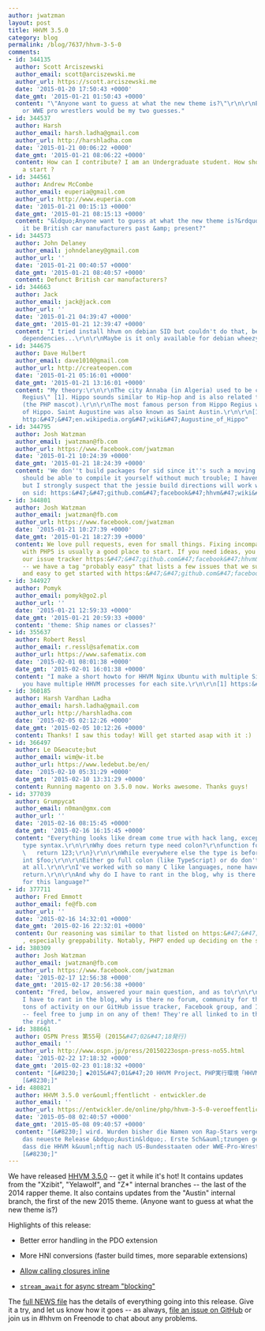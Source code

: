 ```yaml
---
author: jwatzman
layout: post
title: HHVM 3.5.0
category: blog
permalink: /blog/7637/hhvm-3-5-0
comments:
- id: 344135
  author: Scott Arciszewski
  author_email: scott@arciszewski.me
  author_url: https://scott.arciszewski.me
  date: '2015-01-20 17:50:43 +0000'
  date_gmt: '2015-01-21 01:50:43 +0000'
  content: "\"Anyone want to guess at what the new theme is?\"\r\n\r\nEither US cities
    or WWE pro wrestlers would be my two guesses."
- id: 344537
  author: Harsh
  author_email: harsh.ladha@gmail.com
  author_url: http://harshladha.com
  date: '2015-01-21 00:06:22 +0000'
  date_gmt: '2015-01-21 08:06:22 +0000'
  content: How can I contribute? I am an Undergraduate student. How should I give
    a start ?
- id: 344561
  author: Andrew McCombe
  author_email: euperia@gmail.com
  author_url: http://www.euperia.com
  date: '2015-01-21 00:15:13 +0000'
  date_gmt: '2015-01-21 08:15:13 +0000'
  content: "&ldquo;Anyone want to guess at what the new theme is?&rdquo;\r\n\r\nCould
    it be British car manufacturers past &amp; present?"
- id: 344573
  author: John Delaney
  author_email: johndelaney@gmail.com
  author_url: ''
  date: '2015-01-21 00:40:57 +0000'
  date_gmt: '2015-01-21 08:40:57 +0000'
  content: Defunct British car manufacturers?
- id: 344663
  author: Jack
  author_email: jack@jack.com
  author_url: ''
  date: '2015-01-21 04:39:47 +0000'
  date_gmt: '2015-01-21 12:39:47 +0000'
  content: "I tried install hhvm on debian SID but couldn't do that, because of the
    dependencies...\r\n\r\nMaybe is it only available for debian wheezy?"
- id: 344675
  author: Dave Hulbert
  author_email: dave1010@gmail.com
  author_url: http://createopen.com
  date: '2015-01-21 05:16:01 +0000'
  date_gmt: '2015-01-21 13:16:01 +0000'
  content: "My theory:\r\n\r\nThe city Annaba (in Algeria) used to be called \"Hippo
    Regius\" [1]. Hippo sounds similar to Hip-hop and is also related to elephants
    (the PHP mascot).\r\n\r\nThe most famous person from Hippo Regius was Saint Augustine
    of Hippo. Saint Augustine was also known as Saint Austin.\r\n\r\n[1] http:&#47;&#47;en.wikipedia.org&#47;wiki&#47;Hippo_Regius\r\n[2]
    http:&#47;&#47;en.wikipedia.org&#47;wiki&#47;Augustine_of_Hippo"
- id: 344795
  author: Josh Watzman
  author_email: jwatzman@fb.com
  author_url: https://www.facebook.com/jwatzman
  date: '2015-01-21 10:24:39 +0000'
  date_gmt: '2015-01-21 18:24:39 +0000'
  content: 'We don''t build packages for sid since it''s such a moving target. You
    should be able to compile it yourself without much trouble; I haven''t tried it,
    but I strongly suspect that the jessie build directions will work without trouble
    on sid: https:&#47;&#47;github.com&#47;facebook&#47;hhvm&#47;wiki&#47;Building-and-installing-HHVM-on-Debian-8'
- id: 344801
  author: Josh Watzman
  author_email: jwatzman@fb.com
  author_url: https://www.facebook.com/jwatzman
  date: '2015-01-21 10:27:39 +0000'
  date_gmt: '2015-01-21 18:27:39 +0000'
  content: We love pull requests, even for small things. Fixing incompatibilities
    with PHP5 is usually a good place to start. If you need ideas, you can check out
    our issue tracker https:&#47;&#47;github.com&#47;facebook&#47;hhvm&#47;issues
    -- we have a tag "probably easy" that lists a few issues that we suspect are small
    and easy to get started with https:&#47;&#47;github.com&#47;facebook&#47;hhvm&#47;issues?q=is%3Aopen+is%3Aissue+label%3A%22probably+easy%22
- id: 344927
  author: Pomyk
  author_email: pomyk@go2.pl
  author_url: ''
  date: '2015-01-21 12:59:33 +0000'
  date_gmt: '2015-01-21 20:59:33 +0000'
  content: 'theme: Ship names or classes?'
- id: 355637
  author: Robert Ressl
  author_email: r.ressl@safematix.com
  author_url: https://www.safematix.com
  date: '2015-02-01 08:01:38 +0000'
  date_gmt: '2015-02-01 16:01:38 +0000'
  content: "I make a short howto for HHVM Nginx Ubuntu with multiple Site. [1]\r\n\r\nSo
    you have multiple HHVM processes for each site.\r\n\r\n[1] https:&#47;&#47;www.safematix.com&#47;system&#47;linux&#47;hhvm-nginx-ubuntu-with-multiple-site&#47;"
- id: 360185
  author: Harsh Vardhan Ladha
  author_email: harsh.ladha@gmail.com
  author_url: http://harshladha.com
  date: '2015-02-05 02:12:26 +0000'
  date_gmt: '2015-02-05 10:12:26 +0000'
  content: Thanks! I saw this today! Will get started asap with it :)
- id: 366497
  author: Le D&eacute;but
  author_email: wim@w-it.be
  author_url: https://www.ledebut.be/en/
  date: '2015-02-10 05:31:29 +0000'
  date_gmt: '2015-02-10 13:31:29 +0000'
  content: Running magento on 3.5.0 now. Works awesome. Thanks guys!
- id: 377039
  author: Grumpycat
  author_email: n0man@gmx.com
  author_url: ''
  date: '2015-02-16 08:15:45 +0000'
  date_gmt: '2015-02-16 16:15:45 +0000'
  content: "Everything looks like dream come true with hack lang, except the inconsistent
    type syntax.\r\n\r\nWhy does return type need colon?\r\nfunction foo() : int\r\n{\r\n
    \   return 123;\r\n}\r\n\r\nWhile everywhere else the type is before?\r\nprotected
    int $foo;\r\n\r\nEither go full colon (like TypeScript) or do don't use colon
    at all.\r\n\r\nI've worked with so many C like languages, none have colon for
    return.\r\n\r\nAnd why do I have to rant in the blog, why is there no forum, community
    for this language?"
- id: 377711
  author: Fred Emmott
  author_email: fe@fb.com
  author_url: ''
  date: '2015-02-16 14:32:01 +0000'
  date_gmt: '2015-02-16 22:32:01 +0000'
  content: Our reasoning was similar to that listed on https:&#47;&#47;wiki.php.net&#47;rfc&#47;return_types#position_of_type_declaration
    , especially greppability. Notably, PHP7 ended up deciding on the same syntax.
- id: 380309
  author: Josh Watzman
  author_email: jwatzman@fb.com
  author_url: https://www.facebook.com/jwatzman
  date: '2015-02-17 12:56:38 +0000'
  date_gmt: '2015-02-17 20:56:38 +0000'
  content: "Fred, below, answered your main question, and as to\r\n\r\n> And why do
    I have to rant in the blog, why is there no forum, community for this language?\r\n\r\nThere's
    tons of activity on our GitHub issue tracker, Facebook group, and IRC channel
    -- feel free to jump in on any of them! They're all linked to in the sidebar on
    the right."
- id: 388661
  author: OSPN Press 第55号 (2015&#47;02&#47;18発行)
  author_email: ''
  author_url: http://www.ospn.jp/press/20150223ospn-press-no55.html
  date: '2015-02-22 17:18:32 +0000'
  date_gmt: '2015-02-23 01:18:32 +0000'
  content: "[&#8230;] ◆2015&#47;01&#47;20 HHVM Project、PHP実行環境「HHVM 3.5」リリース http:&#47;&#47;hhvm.com&#47;blog&#47;7637&#47;hhvm-3-5-0
    [&#8230;]"
- id: 480821
  author: HHVM 3.5.0 ver&ouml;ffentlicht - entwickler.de
  author_email: ''
  author_url: https://entwickler.de/online/php/hhvm-3-5-0-veroeffentlicht-140775.html
  date: '2015-05-08 02:40:57 +0000'
  date_gmt: '2015-05-08 09:40:57 +0000'
  content: "[&#8230;] wird. Wurden bisher die Namen von Rap-Stars vergeben, hei&szlig;t
    das neueste Release &bdquo;Austin&ldquo;. Erste Sch&auml;tzungen gehen davon aus,
    dass die HHVM k&uuml;nftig nach US-Bundesstaaten oder WWE-Pro-Wrestlern benannt
    [&#8230;]"
---
```


We have released [HHVM 3.5.0](https://github.com/facebook/hhvm/wiki/Prebuilt%20Packages%20for%20HHVM) -- get it while it's hot! It contains updates from the "Xzibit", "Yelawolf", and "Z*" internal branches -- the last of the 2014 rapper theme. It also contains updates from the "Austin" internal branch, the first of the new 2015 theme. (Anyone want to guess at what the new theme is?)

<!--truncate-->

Highlights of this release:




  * Better error handling in the PDO extension


  * More HNI conversions (faster build times, more separable extensions)


  * [Allow calling closures inline](https://github.com/facebook/hhvm/commit/7e133a285a82d538e063924d7e789c82e6629e46)


  * [`stream_await` for async stream "blocking"](https://github.com/facebook/hhvm/commit/b2559b65dbc98730ce3e73378ad777df08893017)



The [full NEWS file](https://github.com/facebook/hhvm/blob/HHVM-3.5/NEWS) has the details of everything going into this release. Give it a try, and let us know how it goes -- as always, [file an issue on GitHub](https://github.com/facebook/hhvm/issues) or join us in #hhvm on Freenode to chat about any problems.
